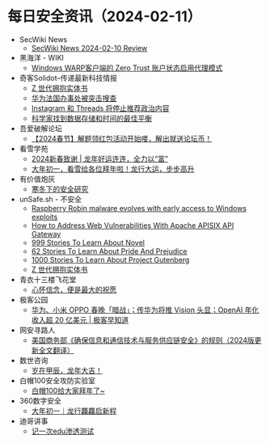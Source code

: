 # 每日安全资讯（2024-02-11）

- SecWiki News
  - [SecWiki News 2024-02-10 Review](http://www.sec-wiki.com/?2024-02-10)
- 黑海洋 - WIKI
  - [Windows WARP客户端的 Zero Trust 账户状态启用代理模式](https://blog.upx8.com/4032)
- 奇客Solidot–传递最新科技情报
  - [Z 世代拥抱实体书](https://www.solidot.org/story?sid=77343)
  - [华为法国办事处被突击搜查](https://www.solidot.org/story?sid=77342)
  - [Instagram 和 Threads 将停止推荐政治内容](https://www.solidot.org/story?sid=77341)
  - [科学家找到数据存储和时间的最佳平衡](https://www.solidot.org/story?sid=77340)
- 吾爱破解论坛
  - [【2024春节】解题领红包活动开始喽，解出就送论坛币！](https://mp.weixin.qq.com/s?__biz=MjM5Mjc3MDM2Mw==&mid=2651140061&idx=1&sn=906ccfc32db103d6845d1ec972f32c93&chksm=bd50bf898a27369f35ea0e687b79d3e6a2f301386729b8374353d52d8c80e4b878f89e0ccfdb&scene=58&subscene=0#rd)
- 看雪学苑
  - [2024新春致谢 | 龙年好运连连，全力以“富”](https://mp.weixin.qq.com/s?__biz=MjM5NTc2MDYxMw==&mid=2458542079&idx=1&sn=9674e46d08afbce4ba8dc204874f8854&chksm=b18d6f7586fae66348cf035236995538bbb2f7e9c188198fb85e7c735666c7ba26eb2ff5d908&scene=58&subscene=0#rd)
  - [大年初一，看雪给各位拜年啦！龙行大运，步步高升](https://mp.weixin.qq.com/s?__biz=MjM5NTc2MDYxMw==&mid=2458542079&idx=2&sn=292cd9baba80e195255833212d152113&chksm=b18d6f7586fae6638f99d691bbb0f56db56d9f467b59d002f049c91ea9443aca579f51169146&scene=58&subscene=0#rd)
- 有价值炮灰
  - [寒冬下的安全研究](https://mp.weixin.qq.com/s?__biz=MzA3MzU1MDQwOA==&mid=2247484780&idx=1&sn=68fca63ffe9ef65212a9cc5730d408a3&chksm=9f0c1a4ba87b935d68f6a9bcd2b3468dcf8ab0859e7c6dfb0ee82916f76cee26b9604716169c&scene=58&subscene=0#rd)
- unSafe.sh - 不安全
  - [Raspberry Robin malware evolves with early access to Windows exploits](https://buaq.net/go-221562.html)
  - [How to Address Web Vulnerabilities With Apache APISIX API Gateway](https://buaq.net/go-221570.html)
  - [999 Stories To Learn About Novel](https://buaq.net/go-221572.html)
  - [62 Stories To Learn About Pride And Prejudice](https://buaq.net/go-221573.html)
  - [1000 Stories To Learn About Project Gutenberg](https://buaq.net/go-221571.html)
  - [Z 世代拥抱实体书](https://buaq.net/go-221558.html)
- 青衣十三楼飞花堂
  - [心怀信念，便是最大的祝愿](https://mp.weixin.qq.com/s?__biz=MzUzMjQyMDE3Ng==&mid=2247487141&idx=1&sn=dbb5d29081ce981f53c9f6a103adbb0d&chksm=fab2cd9acdc5448c1d4ed7d7b0fd5c90487ac2a4c875aad57f43c157d5367822805c094c145e&scene=58&subscene=0#rd)
- 极客公园
  - [华为、小米 OPPO 春晚「暗战」；传华为将推 Vision 头显；OpenAI 年化收入超 20 亿美元 | 极客早知道](https://mp.weixin.qq.com/s?__biz=MTMwNDMwODQ0MQ==&mid=2653033209&idx=1&sn=b90a956efa6951cec546a6e96433ff90&chksm=7e576f4f4920e659787c33908e8a799ca86ea3c6895f4754b62c6fe4b9cab24978bfd884ccb8&scene=58&subscene=0#rd)
- 网安寻路人
  - [美国商务部《确保信息和通信技术与服务供应链安全》的规则（2024版更新全文翻译）](https://mp.weixin.qq.com/s?__biz=MzIxODM0NDU4MQ==&mid=2247501174&idx=1&sn=c2ca78c4569d39167f92bd3c418f6792&chksm=97e9789ca09ef18a8586bf8de2b2dfc1ad2cc402b7ba84bfffdabe8c83c3b0ca6d4802801811&scene=58&subscene=0#rd)
- 数世咨询
  - [岁在甲辰，龙年大吉！](https://mp.weixin.qq.com/s?__biz=MzkxNzA3MTgyNg==&mid=2247508833&idx=1&sn=16629cce89ac165735615d66ce695c81&chksm=c144d1dcf63358caf7c9b3db8bd6901e6884bdf1ac9d7ffd0e0bb39e2d2d9c0d988cbb6bcc0d&scene=58&subscene=0#rd)
- 白帽100安全攻防实验室
  - [白帽100给大家拜年了~](https://mp.weixin.qq.com/s?__biz=MzIxMDYyNTk3Nw==&mid=2247514826&idx=1&sn=b6264429eb95a98583989964baf61588&chksm=97634e1ca014c70a3de5a0befd253a3f505a9df255049be7f9de54acf3c37e41f4435dff9538&scene=58&subscene=0#rd)
- 360数字安全
  - [大年初一｜龙行龘龘启新程](https://mp.weixin.qq.com/s?__biz=MzA4MTg0MDQ4Nw==&mid=2247569508&idx=1&sn=b127a106977627773ac5202604855662&chksm=9f8d406ca8fac97a75cefe3f8d8c97655bbeed7a4fb34fa31a2a093f2accb0b32512bfea51fe&scene=58&subscene=0#rd)
- 迪哥讲事
  - [记一次edu渗透测试](https://mp.weixin.qq.com/s?__biz=MzIzMTIzNTM0MA==&mid=2247493518&idx=1&sn=8a208d8f54ccd6dc4ec8b97338d98dcd&chksm=e8a5ededdfd264fb665398144c8ff392accb9da87fcbdd5ebb7bbe3b73a93788cacace56b310&scene=58&subscene=0#rd)
